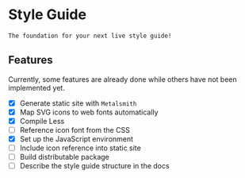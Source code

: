 # Style Guide

```
The foundation for your next live style guide!
```

## Features

Currently, some features are already done while
others have not been implemented yet.

- [x] Generate static site with `Metalsmith`
- [x] Map SVG icons to web fonts automatically
- [x] Compile Less
- [ ] Reference icon font from the CSS
- [x] Set up the JavaScript environment
- [ ] Include icon reference into static site
- [ ] Build distributable package
- [ ] Describe the style guide structure in the docs
